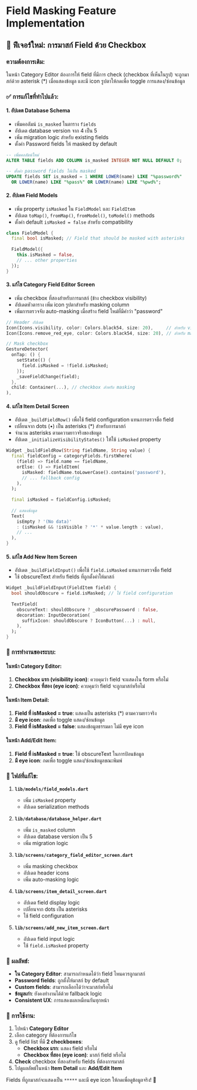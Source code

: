 # Field Masking Feature Implementation

## 🎯 ฟีเจอร์ใหม่: การมาสก์ Field ด้วย Checkbox

### ความต้องการเดิม:
ในหน้า Category Editor ต้องการให้ field ที่มีการ check (checkbox ที่เห็นในรูป) จะถูกมาสก์ด้วย asterisk (*) เมื่อแสดงข้อมูล และมี icon รูปตาให้กดเพื่อ toggle การแสดง/ซ่อนข้อมูล

### ✅ การแก้ไขที่ทำไปแล้ว:

#### 1. **อัปเดต Database Schema**
- เพิ่มคอลัมน์ `is_masked` ในตาราง `fields`
- อัปเดต database version จาก 4 เป็น 5
- เพิ่ม migration logic สำหรับ existing fields
- ตั้งค่า Password fields ให้ masked by default

```sql
-- เพิ่มคอลัมน์ใหม่
ALTER TABLE fields ADD COLUMN is_masked INTEGER NOT NULL DEFAULT 0;

-- ตั้งค่า password fields ให้เป็น masked
UPDATE fields SET is_masked = 1 WHERE LOWER(name) LIKE "%password%" 
  OR LOWER(name) LIKE "%pass%" OR LOWER(name) LIKE "%pwd%";
```

#### 2. **อัปเดต Field Models**
- เพิ่ม property `isMasked` ใน `FieldModel` และ `FieldItem`
- อัปเดต `toMap()`, `fromMap()`, `fromModel()`, `toModel()` methods
- ตั้งค่า default `isMasked = false` สำหรับ compatibility

```dart
class FieldModel {
  final bool isMasked; // Field that should be masked with asterisks
  
  FieldModel({
    this.isMasked = false,
    // ... other properties
  });
}
```

#### 3. **แก้ไข Category Field Editor Screen**
- เพิ่ม checkbox ที่สองสำหรับการมาสก์ (ข้าง checkbox visibility)
- อัปเดตหัวตาราง เพิ่ม icon รูปตาสำหรับ masking column
- เพิ่มการตรวจจับ auto-masking เมื่อสร้าง field ใหม่ที่มีคำว่า "password"

```dart
// Header อัปเดต
Icon(Icons.visibility, color: Colors.black54, size: 20),     // สำหรับ visibility
Icon(Icons.remove_red_eye, color: Colors.black54, size: 20), // สำหรับ masking

// Mask checkbox
GestureDetector(
  onTap: () {
    setState(() {
      field.isMasked = !field.isMasked;
    });
    _saveFieldChange(field);
  },
  child: Container(...), // checkbox สำหรับ masking
),
```

#### 4. **แก้ไข Item Detail Screen**
- อัปเดต `_buildFieldRow()` เพื่อใช้ field configuration แทนการตรวจชื่อ field
- เปลี่ยนจาก dots (•) เป็น asterisks (*) สำหรับการมาสก์
- จำนวน asterisks ตามความยาวจริงของข้อมูล
- อัปเดต `_initializeVisibilityStates()` ให้ใช้ `isMasked` property

```dart
Widget _buildFieldRow(String fieldName, String value) {
  final fieldConfig = categoryFields.firstWhere(
    (field) => field.name == fieldName,
    orElse: () => FieldItem(
      isMasked: fieldName.toLowerCase().contains('password'),
      // ... fallback config
    ),
  );
  
  final isMasked = fieldConfig.isMasked;
  
  // แสดงข้อมูล
  Text(
    isEmpty ? '(No data)' 
    : (isMasked && !isVisible ? '*' * value.length : value),
    // ...
  ),
}
```

#### 5. **แก้ไข Add New Item Screen**
- อัปเดต `_buildFieldInput()` เพื่อใช้ `field.isMasked` แทนการตรวจชื่อ field
- ใช้ obscureText สำหรับ fields ที่ถูกตั้งค่าให้มาสก์

```dart
Widget _buildFieldInput(FieldItem field) {
  bool shouldObscure = field.isMasked; // ใช้ field configuration
  
  TextField(
    obscureText: shouldObscure ? _obscurePassword : false,
    decoration: InputDecoration(
      suffixIcon: shouldObscure ? IconButton(...) : null,
    ),
  );
}
```

### 🔄 การทำงานของระบบ:

#### ในหน้า Category Editor:
1. **Checkbox แรก (visibility icon)**: ควบคุมว่า field จะแสดงใน form หรือไม่
2. **Checkbox ที่สอง (eye icon)**: ควบคุมว่า field จะถูกมาสก์หรือไม่

#### ในหน้า Item Detail:
1. **Field ที่ isMasked = true**: แสดงเป็น asterisks (*) ตามความยาวจริง
2. **มี eye icon**: กดเพื่อ toggle แสดง/ซ่อนข้อมูล
3. **Field ที่ isMasked = false**: แสดงข้อมูลธรรมดา ไม่มี eye icon

#### ในหน้า Add/Edit Item:
1. **Field ที่ isMasked = true**: ใช้ obscureText ในการป้อนข้อมูล
2. **มี eye icon**: กดเพื่อ toggle แสดง/ซ่อนข้อมูลขณะพิมพ์

### 📁 ไฟล์ที่แก้ไข:

1. **`lib/models/field_models.dart`**
   - เพิ่ม `isMasked` property
   - อัปเดต serialization methods

2. **`lib/database/database_helper.dart`**
   - เพิ่ม `is_masked` column
   - อัปเดต database version เป็น 5
   - เพิ่ม migration logic

3. **`lib/screens/category_field_editor_screen.dart`**
   - เพิ่ม masking checkbox
   - อัปเดต header icons
   - เพิ่ม auto-masking logic

4. **`lib/screens/item_detail_screen.dart`**
   - อัปเดต field display logic
   - เปลี่ยนจาก dots เป็น asterisks
   - ใช้ field configuration

5. **`lib/screens/add_new_item_screen.dart`**
   - อัปเดต field input logic
   - ใช้ `field.isMasked` property

### 🚀 ผลลัพธ์:

- **ใน Category Editor**: สามารถกำหนดได้ว่า field ไหนควรถูกมาสก์
- **Password fields**: ถูกตั้งให้มาสก์ by default
- **Custom fields**: สามารถเลือกได้ว่าจะมาสก์หรือไม่
- **ข้อมูลเก่า**: ยังคงทำงานได้ด้วย fallback logic
- **Consistent UX**: การแสดงผลเหมือนกันทุกหน้า

### 🔧 การใช้งาน:

1. ไปหน้า **Category Editor**
2. เลือก category ที่ต้องการแก้ไข
3. ดู field list ที่มี **2 checkboxes**:
   - **Checkbox แรก**: แสดง field หรือไม่
   - **Checkbox ที่สอง (eye icon)**: มาสก์ field หรือไม่
4. **Check** checkbox ที่สองสำหรับ fields ที่ต้องการมาสก์
5. ไปดูผลลัพธ์ในหน้า **Item Detail** และ **Add/Edit Item**

Fields ที่ถูกมาสก์จะแสดงเป็น `*****` และมี eye icon ให้กดเพื่อดูข้อมูลจริง! 🎉
